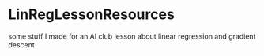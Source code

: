 # LinRegLessonResources
some stuff I made for an AI club lesson about linear regression and gradient descent
